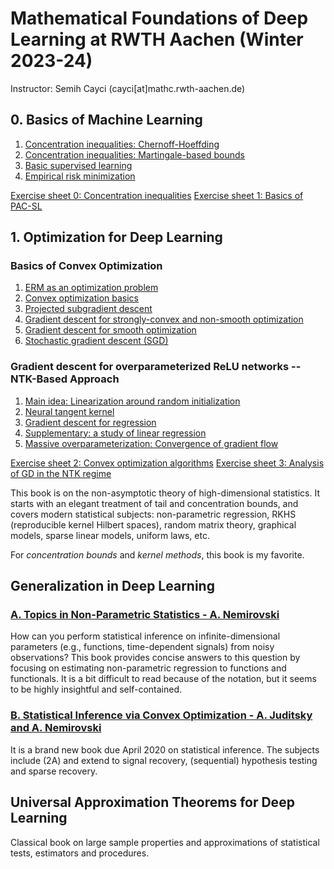 # Mathematical Foundations of Deep Learning at RWTH Aachen (Winter 2023-24)

Instructor: Semih Cayci (cayci[at]mathc.rwth-aachen.de)

## 0. Basics of Machine Learning

1. [Concentration inequalities: Chernoff-Hoeffding](https://github.com/semihcayci/deeplearningtheory/blob/17170abf7c283274caf01e2abf2629e0b55d2c1a/2_Concentration%20Inequalities%20for%20Machine%20Learning/1_ChernoffHoeffding.pdf)
2. [Concentration inequalities: Martingale-based bounds](https://github.com/semihcayci/deeplearningtheory/blob/17170abf7c283274caf01e2abf2629e0b55d2c1a/2_Concentration%20Inequalities%20for%20Machine%20Learning/2_Azuma-McDiarmid.pdf)
3. [Basic supervised learning](https://github.com/semihcayci/deeplearningtheory/blob/17170abf7c283274caf01e2abf2629e0b55d2c1a/3_Basics%20of%20(Supervised)%20Learning%20Theory/1_Basic%20Supervised%20Learning.pdf)
4. [Empirical risk minimization](https://github.com/semihcayci/deeplearningtheory/blob/17170abf7c283274caf01e2abf2629e0b55d2c1a/3_Basics%20of%20(Supervised)%20Learning%20Theory/2_ERM.pdf)

[Exercise sheet 0: Concentration inequalities](https://github.com/semihcayci/deeplearningtheory/blob/17170abf7c283274caf01e2abf2629e0b55d2c1a/voluntary-exercise-sheet0.pdf)
[Exercise sheet 1: Basics of PAC-SL](https://github.com/semihcayci/deeplearningtheory/blob/17170abf7c283274caf01e2abf2629e0b55d2c1a/Assignment1.pdf)

## 1. Optimization for Deep Learning

### Basics of Convex Optimization
1. [ERM as an optimization problem](https://github.com/semihcayci/deeplearningtheory/blob/f99b7bc29671d3ea0fc0ebe3e67906e17e9f41eb/4_Optimization%20for%20Deep%20Learning/1_ERM%20as%20Optimization.pdf)
2. [Convex optimization basics](https://github.com/semihcayci/deeplearningtheory/blob/f99b7bc29671d3ea0fc0ebe3e67906e17e9f41eb/4_Optimization%20for%20Deep%20Learning/2_Convex%20Optimization%20Basics.pdf)
3. [Projected subgradient descent](https://github.com/semihcayci/deeplearningtheory/blob/f99b7bc29671d3ea0fc0ebe3e67906e17e9f41eb/4_Optimization%20for%20Deep%20Learning/3_Projected%20Subgradient%20Descent.pdf)
4. [Gradient descent for strongly-convex and non-smooth optimization](https://github.com/semihcayci/deeplearningtheory/blob/f99b7bc29671d3ea0fc0ebe3e67906e17e9f41eb/4_Optimization%20for%20Deep%20Learning/4_Gradient%20Descent%20for%20Strongly___vex%20Nonsmooth%20Optimization.pdf)
5. [Gradient descent for smooth optimization](https://github.com/semihcayci/deeplearningtheory/blob/f99b7bc29671d3ea0fc0ebe3e67906e17e9f41eb/4_Optimization%20for%20Deep%20Learning/5_Gradient%20Descent%20for%20Smooth%20a___trongly%20Convex%20Functions%202.pdf)
6. [Stochastic gradient descent (SGD)](https://github.com/semihcayci/deeplearningtheory/blob/f99b7bc29671d3ea0fc0ebe3e67906e17e9f41eb/4_Optimization%20for%20Deep%20Learning/6_SGD%204.pdf)
### Gradient descent for overparameterized ReLU networks -- NTK-Based Approach
1. [Main idea: Linearization around random initialization](https://github.com/semihcayci/deeplearningtheory/blob/f99b7bc29671d3ea0fc0ebe3e67906e17e9f41eb/4_Optimization%20for%20Deep%20Learning/7_Optimization%20in%20Neural%20Tangent%20Kernel%20Regime/1.%20Linearization.pdf)
2. [Neural tangent kernel](https://github.com/semihcayci/deeplearningtheory/blob/f99b7bc29671d3ea0fc0ebe3e67906e17e9f41eb/4_Optimization%20for%20Deep%20Learning/7_Optimization%20in%20Neural%20Tangent%20Kernel%20Regime/2.%20Neural%20Tangent%20Kernel%20-%20Slides.pdf)
3. [Gradient descent for regression](https://github.com/semihcayci/deeplearningtheory/blob/f99b7bc29671d3ea0fc0ebe3e67906e17e9f41eb/4_Optimization%20for%20Deep%20Learning/7_Optimization%20in%20Neural%20Tangent%20Kernel%20Regime/3a.%20Gradient%20Descent%20-%20Regression.pdf)
4. [Supplementary: a study of linear regression](https://github.com/semihcayci/deeplearningtheory/blob/f99b7bc29671d3ea0fc0ebe3e67906e17e9f41eb/4_Optimization%20for%20Deep%20Learning/7_Optimization%20in%20Neural%20Tangent%20Kernel%20Regime/3b.%20Gradient%20Descent%20for%20Linear%20Regression%20-%20Slides.pdf)
5. [Massive overparameterization: Convergence of gradient flow](https://github.com/semihcayci/deeplearningtheory/blob/f99b7bc29671d3ea0fc0ebe3e67906e17e9f41eb/4_Optimization%20for%20Deep%20Learning/7_Optimization%20in%20Neural%20Tangent%20Kernel%20Regime/4.%20Gradient%20Flow%20under%20Overparameterization.pdf)

[Exercise sheet 2: Convex optimization algorithms](https://github.com/semihcayci/deeplearningtheory/blob/f99b7bc29671d3ea0fc0ebe3e67906e17e9f41eb/Assignment2.pdf)
[Exercise sheet 3: Analysis of GD in the NTK regime](https://github.com/semihcayci/deeplearningtheory/blob/c42abce4a47a1e0e73e7d04022b69f230416c17c/Assignment3.pdf)
   

This book is on the non-asymptotic theory of high-dimensional statistics. It starts with an elegant treatment of tail and concentration bounds, and covers modern statistical subjects: non-parametric regression, RKHS (reproducible kernel Hilbert spaces), random matrix theory, graphical models, sparse linear models, uniform laws, etc. 

For _concentration bounds_ and _kernel methods_, this book is my favorite.

## Generalization in Deep Learning
### [A. Topics in Non-Parametric Statistics - A. Nemirovski](https://www2.isye.gatech.edu/~nemirovs/Lect_SaintFlour.pdf)

How can you perform statistical inference on infinite-dimensional parameters (e.g., functions, time-dependent signals) from noisy observations? This book provides concise answers to this question by focusing on estimating non-parametric regression to functions and functionals. It is a bit difficult to read because of the notation, but it seems to be highly insightful and self-contained.

### [B. Statistical Inference via Convex Optimization - A. Juditsky and A. Nemirovski](https://www2.isye.gatech.edu/~nemirovs/StatOptNoSolutions.pdf)

It is a brand new book due April 2020 on statistical inference. The subjects include (2A) and extend to signal recovery, (sequential) hypothesis testing and sparse recovery.

## Universal Approximation Theorems for Deep Learning

Classical book on large sample properties and approximations of statistical tests, estimators and procedures.
